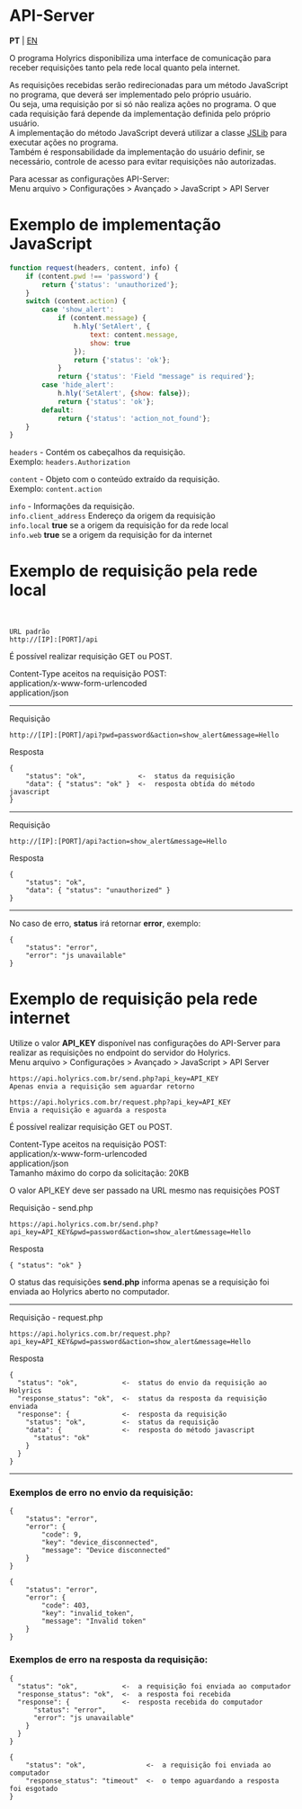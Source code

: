 # API-Server
**PT** | [EN](README-en.md)

O programa Holyrics disponibiliza uma interface de comunicação para receber requisições tanto pela rede local quanto pela internet.

As requisições recebidas serão redirecionadas para um método JavaScript no programa, que deverá ser implementado pelo próprio usuário.
<br/>
Ou seja, uma requisição por si só não realiza ações no programa. O que cada requisição fará depende da implementação definida pelo próprio usuário.
<br/>
A implementação do método JavaScript deverá utilizar a classe [JSLib](https://github.com/holyrics/jslib) para executar ações no programa.
<br/>
Também é responsabilidade da implementação do usuário definir, se necessário, controle de acesso para evitar requisições não autorizadas.
<br/>


Para acessar as configurações API-Server:
<br/>
Menu arquivo > Configurações > Avançado > JavaScript > API Server



# Exemplo de implementação JavaScript

```javascript
function request(headers, content, info) {
    if (content.pwd !== 'password') {
        return {'status': 'unauthorized'};
    }
    switch (content.action) {
        case 'show_alert':
            if (content.message) {
                h.hly('SetAlert', {
                    text: content.message,
                    show: true
                });
                return {'status': 'ok'};
            }
            return {'status': 'Field "message" is required'};
        case 'hide_alert':
            h.hly('SetAlert', {show: false});
            return {'status': 'ok'};
        default:
            return {'status': 'action_not_found'};
    }
}

```

`headers` - Contém os cabeçalhos da requisição.
<br/>
Exemplo: `headers.Authorization`

`content` - Objeto com o conteúdo extraído da requisição.
<br/>
Exemplo: `content.action`

`info` - Informações da requisição.
<br/>
`info.client_address` Endereço da origem da requisição
<br/>
`info.local` **true** se a origem da requisição for da rede local
<br/>
`info.web` **true** se a origem da requisição for da internet
<br/>
# Exemplo de requisição pela rede local
<br/>

```
URL padrão
http://[IP]:[PORT]/api
```

É possível realizar requisição GET ou POST.

Content-Type aceitos na requisição POST:
<br/>
application/x-www-form-urlencoded
<br/>
application/json
<br/>

---

Requisição

```
http://[IP]:[PORT]/api?pwd=password&action=show_alert&message=Hello
```

Resposta

```
{
    "status": "ok",             <-  status da requisição
    "data": { "status": "ok" }  <-  resposta obtida do método javascript
}
```

---

Requisição

```
http://[IP]:[PORT]/api?action=show_alert&message=Hello
```

Resposta

```
{
    "status": "ok",
    "data": { "status": "unauthorized" }
}
```

---

No caso de erro, **status** irá retornar **error**, exemplo:

```
{
    "status": "error",
    "error": "js unavailable"
}
```

# Exemplo de requisição pela rede internet

Utilize o valor **API_KEY** disponível nas configurações do API-Server para realizar as requisições no endpoint do servidor do Holyrics.
<br/>
Menu arquivo > Configurações > Avançado > JavaScript > API Server
<br/>
```
https://api.holyrics.com.br/send.php?api_key=API_KEY
Apenas envia a requisição sem aguardar retorno

https://api.holyrics.com.br/request.php?api_key=API_KEY
Envia a requisição e aguarda a resposta
```

É possível realizar requisição GET ou POST.

Content-Type aceitos na requisição POST:
<br/>
application/x-www-form-urlencoded
<br/>
application/json
<br/>
Tamanho máximo do corpo da solicitação: 20KB

O valor API_KEY deve ser passado na URL mesmo nas requisições POST


Requisição - send.php

```
https://api.holyrics.com.br/send.php?api_key=API_KEY&pwd=password&action=show_alert&message=Hello
```

Resposta

```
{ "status": "ok" }
```

O status das requisições **send.php** informa apenas se a requisição foi enviada ao Holyrics aberto no computador.

---

Requisição - request.php

```
https://api.holyrics.com.br/request.php?api_key=API_KEY&pwd=password&action=show_alert&message=Hello
```

Resposta

```
{
  "status": "ok",           <-  status do envio da requisição ao Holyrics
  "response_status": "ok",  <-  status da resposta da requisição enviada
  "response": {             <-  resposta da requisição
    "status": "ok",         <-  status da requisição
    "data": {               <-  resposta do método javascript
      "status": "ok"
    }
  }
}
```

---

### Exemplos de erro no envio da requisição:

```
{
    "status": "error",
    "error": {
        "code": 9,
        "key": "device_disconnected",
        "message": "Device disconnected"
    }
}
```

```
{
    "status": "error",
    "error": {
        "code": 403,
        "key": "invalid_token",
        "message": "Invalid token"
    }
}
```

### Exemplos de erro na resposta da requisição:

```
{
  "status": "ok",           <-  a requisição foi enviada ao computador
  "response_status": "ok",  <-  a resposta foi recebida
  "response": {             <-  resposta recebida do computador
      "status": "error",
      "error": "js unavailable"
    }
  }
}
```

```
{
    "status": "ok",               <-  a requisição foi enviada ao computador
    "response_status": "timeout"  <-  o tempo aguardando a resposta foi esgotado
}
```
